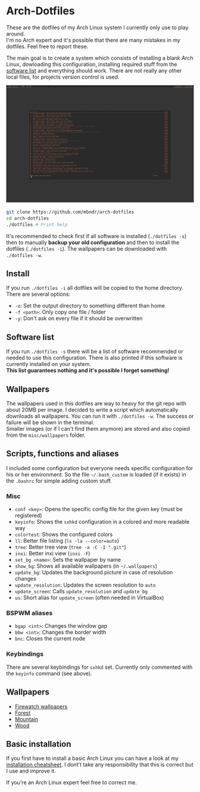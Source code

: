 # Arch-Dotfiles
These are the dotfiles of my Arch Linux system I currently only use to play around.  
I'm no Arch expert and it's possible that there are many mistakes in my dotfiles. Feel free to report these.

The main goal is to create a system which consists of installing a blank Arch Linux, dowloading this configuration, installing required stuff from the [software list](#software-list) and everything should work. There are not really any other local files, for projects version control is used.

![screenshot](https://raw.githubusercontent.com/mbndr/arch-dotfiles/master/misc/screenshot.png)

```bash
git clone https://github.com/mbndr/arch-dotfiles
cd arch-dotfiles
./dotfiles # Print help
```
It's recommended to check first if all software is installed (`./dotfiles -s`) then to manually **backup your old configuration** and then to install the dotfiles (`./dotfiles -i`). The wallpapers can be downloaded with `./dotfiles -w`.

## Install
If you run `./dotfiles -i` all dotfiles will be copied to the home directory. There are several options:  
* `-o`: Set the output directory to something different than home
* `-f <path>`: Only copy one file / folder
* `-y`: Don't ask on every file if it should be overwritten

## Software list
If you run `./dotfiles -s` there will be a list of software recommended or needed to use this configuration.
There is also printed if this software is currently installed on your system.  
**This list guarantees nothing and it's possible I forget something!**

## Wallpapers
The wallpapers used in this dotfiles are way to heavy for the git repo with about 20MB per image. I decided to write a script which automatically downloads all wallpapers. You can run it with `./dotfiles -w`. The success or failure will be shown in the terminal.  
Smaller images (or if I can't find them anymore) are stored and also copied from the `misc/wallpapers` folder.

## Scripts, functions and aliases

I included some configuration but everyone needs specific configuration for his or her environment. So the file `~/.bash_custom` is loaded (if it exists) in the `.bashrc` for simple adding custom stuff.

### Misc
* `conf <key>`: Opens the specific config file for the given key (must be registered)
* `keyinfo`: Shows the `sxhkd` configuration in a colored and more readable way
* `colortest`: Shows the configured colors
* `ll`: Better file listing (`ls -la --color=auto`)
* `tree`: Better tree view (`tree -a -C -I ".git"`)
* `inxi`: Better inxi view (`inxi -F`)
* `set_bg <name>`: Sets the wallpaper by name
* `show_bg`: Shows all available wallpapers (in `~/.wallpapers`)
* `update_bg`: Updates the background picture in case of resolution changes
* `update_resolution`: Updates the screen resolution to `auto`
* `update_screen`: Calls `update_resolution` and `update_bg`
* `us`: Short alias for `update_screen` (often needed in VirtualBox)

### BSPWM aliases
* `bgap <int>`: Changes the window gap
* `bbw <int>`: Changes the border width
* `bnc`: Closes the current node

### Keybindings
There are several keybindings for `sxhkd` set. Currently only commented with the `keyinfo` command (see above).

## Wallpapers
* [Firewatch wallpapers](http://blog.camposanto.com/post/138965082204/firewatch-launch-wallpaper-when-we-redit-the)
* [Forest](https://images.unsplash.com/photo-1440688807730-73e4e2169fb8)
* [Mountain](http://i.imgur.com/OMxEitQ.jpg)
* [Wood](https://static.pexels.com/photos/132205/pexels-photo-132205.jpeg)

## Basic installation
If you first have to install a basic Arch Linux you can have a look at my [installation cheatsheet](https://github.com/probandula/arch-dotfiles/blob/master/misc/arch-install-cheatsheet.sh). I dont't take any responsibility that this is correct but I use and improve it.

If you're an Arch Linux expert feel free to correct me.
